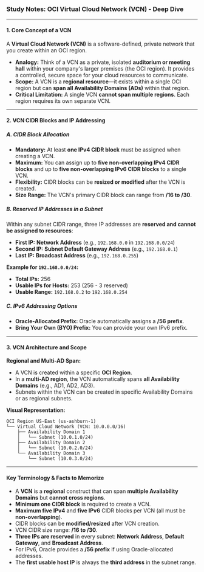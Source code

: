 ### **Study Notes: OCI Virtual Cloud Network (VCN) - Deep Dive**

---

#### **1. Core Concept of a VCN**

A **Virtual Cloud Network (VCN)** is a software-defined, private network that you create within an OCI region.

*   **Analogy:** Think of a VCN as a private, isolated **auditorium or meeting hall** within your company's larger premises (the OCI region). It provides a controlled, secure space for your cloud resources to communicate.
*   **Scope:** A VCN is a **regional resource**—it exists within a single OCI region but can **span all Availability Domains (ADs)** within that region.
*   **Critical Limitation:** A single VCN **cannot span multiple regions**. Each region requires its own separate VCN.

---

#### **2. VCN CIDR Blocks and IP Addressing**

##### **A. CIDR Block Allocation**
*   **Mandatory:** At least **one IPv4 CIDR block** must be assigned when creating a VCN.
*   **Maximum:** You can assign up to **five non-overlapping IPv4 CIDR blocks** and up to **five non-overlapping IPv6 CIDR blocks** to a single VCN.
*   **Flexibility:** CIDR blocks can be **resized or modified** after the VCN is created.
*   **Size Range:** The VCN's primary CIDR block can range from **/16 to /30**.

##### **B. Reserved IP Addresses in a Subnet**
Within any subnet CIDR range, three IP addresses are **reserved and cannot be assigned to resources**:

*   **First IP:** **Network Address** (e.g., `192.168.0.0` in `192.168.0.0/24`)
*   **Second IP:** **Subnet Default Gateway Address** (e.g., `192.168.0.1`)
*   **Last IP:** **Broadcast Address** (e.g., `192.168.0.255`)

**Example for `192.168.0.0/24`:**
*   **Total IPs:** 256
*   **Usable IPs for Hosts:** 253 (256 - 3 reserved)
*   **Usable Range:** `192.168.0.2` to `192.168.0.254`

##### **C. IPv6 Addressing Options**
*   **Oracle-Allocated Prefix:** Oracle automatically assigns a **/56 prefix**.
*   **Bring Your Own (BYO) Prefix:** You can provide your own IPv6 prefix.

---

#### **3. VCN Architecture and Scope**

**Regional and Multi-AD Span:**
*   A VCN is created within a specific **OCI Region**.
*   In a **multi-AD region**, the VCN automatically spans **all Availability Domains** (e.g., AD1, AD2, AD3).
*   Subnets within the VCN can be created in specific Availability Domains or as regional subnets.

**Visual Representation:**
```
OCI Region US-East (us-ashburn-1)
└── Virtual Cloud Network (VCN: 10.0.0.0/16)
    ├── Availability Domain 1
    │   └── Subnet (10.0.1.0/24)
    ├── Availability Domain 2
    │   └── Subnet (10.0.2.0/24)
    └── Availability Domain 3
        └── Subnet (10.0.3.0/24)
```

---

#### **Key Terminology & Facts to Memorize**

*   A **VCN** is a **regional** construct that can span **multiple Availability Domains** but **cannot cross regions**.
*   **Minimum one CIDR block** is required to create a VCN.
*   **Maximum five IPv4** and **five IPv6** CIDR blocks per VCN (all must be **non-overlapping**).
*   CIDR blocks can be **modified/resized** after VCN creation.
*   VCN CIDR size range: **/16 to /30**.
*   **Three IPs are reserved** in every subnet: **Network Address**, **Default Gateway**, and **Broadcast Address**.
*   For IPv6, Oracle provides a **/56 prefix** if using Oracle-allocated addresses.
*   The **first usable host IP** is always the **third address** in the subnet range.